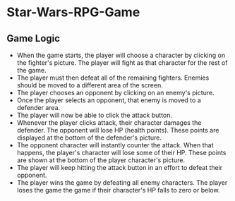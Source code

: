 # Star-Wars-RPG-Game

## Game Logic

* When the game starts, the player will choose a character by clicking on the fighter's picture. The player will fight as that character for the rest of the game.
* The player must then defeat all of the remaining fighters. Enemies should be moved to a different area of the screen.
* The player chooses an opponent by clicking on an enemy's picture.
* Once the player selects an opponent, that enemy is moved to a defender area.
* The player will now be able to click the attack button.
* Whenever the player clicks attack, their character damages the defender. The opponent will lose HP (health points). These points are displayed at the bottom of the defender's picture.
* The opponent character will instantly counter the attack. When that happens, the player's character will lose some of their HP. These points are shown at the bottom of the player character's picture.
* The player will keep hitting the attack button in an effort to defeat their opponent.
* The player wins the game by defeating all enemy characters. The player loses the game the game if their character's HP falls to zero or below.


